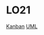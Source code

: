 # LO21

[Kanban](https://kanban.picasoft.net/b/3hu3enmpABN7WP3cb/lo21)
[UML](https://md.picasoft.net/Xp-6IFiQQJe37XyHHw_SaQ?both)